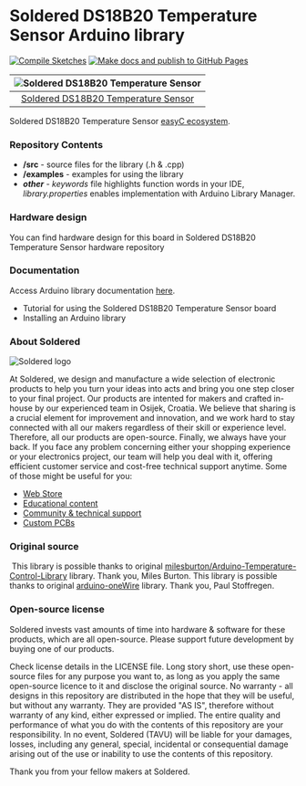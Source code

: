 # Soldered DS18B20 Temperature Sensor Arduino library

[![Compile Sketches](http://github-actions.40ants.com/e-radionicacom/Soldered-DS18B20-Temperature-Sensor-Arduino-Library/matrix.svg?branch=dev&only=Compile%20Sketches)](https://github.com/e-radionicacom/Soldered-DS18B20-Temperature-Sensor-Arduino-Library/actions/workflows/compile_test.yml)
[![Make docs and publish to GitHub Pages](https://github.com/e-radionicacom/Soldered-DS18B20-Temperature-Sensor-Arduino-Library/actions/workflows/make_docs.yml/badge.svg?branch=dev)](https://github.com/e-radionicacom/Soldered-DS18B20-Temperature-Sensor-Arduino-Library/actions/workflows/make_docs.yml)

| ![Soldered DS18B20 Temperature Sensor](https://upload.wikimedia.org/wikipedia/commons/8/8f/Example_image.svg) |
| :---------------------------------------------------------------------------------------------: |
| [Soldered DS18B20 Temperature Sensor](https://www.solde.red/SKU)                                                            |

Soldered DS18B20 Temperature Sensor [easyC ecosystem](https://www.soldered.com/easyC). 

### Repository Contents
- **/src** - source files for the library (.h & .cpp)
- **/examples** - examples for using the library
- ***other*** - *keywords* file highlights function words in your IDE, *library.properties* enables implementation with Arduino Library Manager.

### Hardware design
You can find hardware design for this board in Soldered DS18B20 Temperature Sensor hardware repository

### Documentation

Access Arduino library documentation [here](https://e-radionicacom.github.io/Soldered-DS18B20-Temperature-Sensor-Arduino-Library/).

- Tutorial for using the Soldered DS18B20 Temperature Sensor board
- Installing an Arduino library

### About Soldered
![Soldered logo](https://raw.githubusercontent.com/e-radionicacom/Soldered-Generic-Arduino-Library/dev/extras/Logo%20horizontal-2.svg)

At Soldered, we design and manufacture a wide selection of electronic products to help you turn your ideas into acts and bring you one step closer to your final project. Our products are intented for makers and crafted in-house by our experienced team in Osijek, Croatia. We believe that sharing is a crucial element for improvement and innovation, and we work hard to stay connected with all our makers regardless of their skill or experience level. Therefore, all our products are open-source. Finally, we always have your back. If you face any problem concerning either your shopping experience or your electronics project, our team will help you deal with it, offering efficient customer service and cost-free technical support anytime. Some of those might be useful for you:

- [Web Store](https://www.soldered.com)
- [Educational content](https://learn.soldered.com)
- [Community & technical support](https://community.soldered.com)
- [Custom PCBs](https://pcb.soldered.com)


### Original source
​
This library is possible thanks to original [milesburton/Arduino-Temperature-Control-Library](https://github.com/milesburton/Arduino-Temperature-Control-Library) library. Thank you, Miles Burton. 
This library is possible thanks to original [arduino-oneWire](https://github.com/PaulStoffregen/OneWire) library. Thank you, Paul Stoffregen. 


### Open-source license
Soldered invests vast amounts of time into hardware & software for these products, which are all open-source. Please support future development by buying one of our products. 

Check license details in the LICENSE file. Long story short, use these open-source files for any purpose you want to, as long as you apply the same open-source licence to it and disclose the original source. No warranty - all designs in this repository are distributed in the hope that they will be useful, but without any warranty. They are provided "AS IS", therefore without warranty of any kind, either expressed or implied. The entire quality and performance of what you do with the contents of this repository are your responsibility. In no event, Soldered (TAVU) will be liable for your damages, losses, including any general, special, incidental or consequential damage arising out of the use or inability to use the contents of this repository. 

Thank you from your fellow makers at Soldered.

